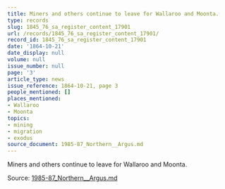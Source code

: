 ```yaml
---
title: Miners and others continue to leave for Wallaroo and Moonta.
type: records
slug: 1845_76_sa_register_content_17901
url: /records/1845_76_sa_register_content_17901/
record_id: 1845_76_sa_register_content_17901
date: '1864-10-21'
date_display: null
volume: null
issue_number: null
page: '3'
article_type: news
issue_reference: 1864-10-21, page 3
people_mentioned: []
places_mentioned:
- Wallaroo
- Moonta
topics:
- mining
- migration
- exodus
source_document: 1985-87_Northern__Argus.md
---
```


Miners and others continue to leave for Wallaroo and Moonta.

Source: [1985-87_Northern__Argus.md](/downloads/markdown/1985-87_Northern__Argus.md)
